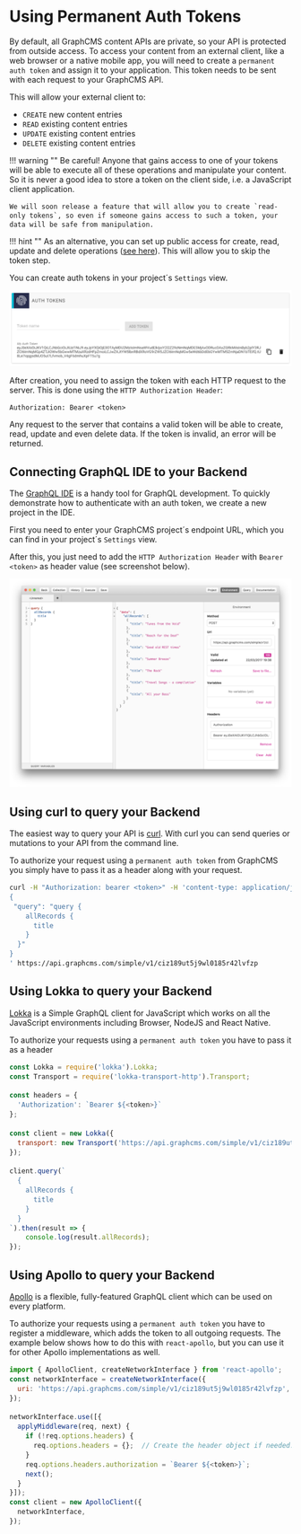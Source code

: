 # Using Permanent Auth Tokens

By default, all GraphCMS content APIs are private, so your API is protected from outside access. To access your content from an external client, like a web browser or a native mobile app, you will need to create a `permanent auth token` and assign it to your application. This token needs to be sent with each request to your GraphCMS API.

This will allow your external client to:

* `CREATE` new content entries
* `READ` existing content entries
* `UPDATE` existing content entries
* `DELETE` existing content entries

!!! warning ""
    Be careful! Anyone that gains access to one of your tokens will be able to execute all of these operations and manipulate your content. So it is never a good idea to store a token on the client side, i.e. a JavaScript client application.

    We will soon release a feature that will allow you to create `read-only tokens`, so even if someone gains access to such a token, your data will be safe from manipulation.

!!! hint ""
    As an alternative, you can set up public access for create, read, update and delete operations ([see here](/concepts/#using-permissions)). This will allow you to skip the token step.

You can create auth tokens in your project´s `Settings` view.

![Screenshot](../img/guides/auth_token.png)

After creation, you need to assign the token with each HTTP request to the server. This is done using the `HTTP Authorization Header`:

```
Authorization: Bearer <token>
```

Any request to the server that contains a valid token will be able to create, read, update and even delete data. If the token is invalid, an error will be returned.

## Connecting GraphQL IDE to your Backend

The [GraphQL IDE](https://github.com/redound/graphql-ide) is a handy tool for GraphQL development. To quickly demonstrate how to authenticate with an auth token, we create a new project in the IDE.

First you need to enter your GraphCMS project´s endpoint URL, which you can find in your project´s `Settings` view.

After this, you just need to add the `HTTP Authorization Header` with `Bearer <token>` as header value (see screenshot below).

![Screenshot](../img/guides/graphql_ide.png)

## Using curl to query your Backend

The easiest way to query your API is [curl](https://curl.haxx.se/). With curl you can send queries or mutations to your API from the command line.

To authorize your request using a `permanent auth token` from GraphCMS you simply have to pass it as a header along with your request.

```bash
curl -H "Authorization: bearer <token>" -H 'content-type: application/json' -X POST -d '
{
 "query": "query {
    allRecords {
      title
    }
  }"
}
' https://api.graphcms.com/simple/v1/ciz189ut5j9wl0185r42lvfzp
```

## Using Lokka to query your Backend

[Lokka](https://github.com/kadirahq/lokka) is a Simple GraphQL client for JavaScript which works on all the JavaScript environments including Browser, NodeJS and React Native.

To authorize your requests using a `permanent auth token` you have to pass it as a header
```js
const Lokka = require('lokka').Lokka;
const Transport = require('lokka-transport-http').Transport;

const headers = {
  'Authorization': `Bearer ${<token>}`
};

const client = new Lokka({
  transport: new Transport('https://api.graphcms.com/simple/v1/ciz189ut5j9wl0185r42lvfzp', { headers })
});

client.query(`
  {
    allRecords {
      title
    }
  }
`).then(result => {
    console.log(result.allRecords);
});
```

## Using Apollo to query your Backend

[Apollo](http://dev.apollodata.com/) is a flexible, fully-featured GraphQL client which can be used on every platform.

To authorize your requests using a `permanent auth token` you have to register a middleware, which adds the token to all outgoing requests. The example below shows how to do this with `react-apollo`, but you can use it for other Apollo implementations as well.

```js
import { ApolloClient, createNetworkInterface } from 'react-apollo';
const networkInterface = createNetworkInterface({
  uri: 'https://api.graphcms.com/simple/v1/ciz189ut5j9wl0185r42lvfzp',
});

networkInterface.use([{
  applyMiddleware(req, next) {
    if (!req.options.headers) {
      req.options.headers = {};  // Create the header object if needed.
    }
    req.options.headers.authorization = `Bearer ${<token>}`;
    next();
  }
}]);
const client = new ApolloClient({
  networkInterface,
});
```
